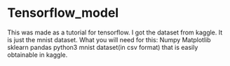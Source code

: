 # Tensorflow_model
This was made as a tutorial for tensorflow. I got the dataset from kaggle.
It is just the mnist dataset.
What you will need for this:
Numpy
Matplotlib
sklearn
pandas
python3
mnist dataset(in csv format) that is easily obtainable in kaggle.
